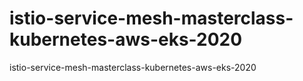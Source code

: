 # istio-service-mesh-masterclass-kubernetes-aws-eks-2020
istio-service-mesh-masterclass-kubernetes-aws-eks-2020
